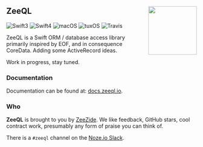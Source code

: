 <h2>ZeeQL
  <img src="http://zeezide.com/img/ZeeQLIcon1024-QL.svg"
       align="right" width="128" height="128" />
</h2>

![Swift3](https://img.shields.io/badge/swift-3-blue.svg)
![Swift4](https://img.shields.io/badge/swift-4-blue.svg)
![macOS](https://img.shields.io/badge/os-macOS-green.svg?style=flat)
![tuxOS](https://img.shields.io/badge/os-tuxOS-green.svg?style=flat)
![Travis](https://travis-ci.org/ZeeQL/ZeeQL3.svg?branch=develop)

ZeeQL is a Swift ORM / database access library primarily inspired by EOF,
and in consequence CoreData. Adding some ActiveRecord ideas.

Work in progress, stay tuned.

### Documentation

Documentation can be found at:
[docs.zeeql.io](http://docs.zeeql.io/).

### Who

**ZeeQL** is brought to you by
[ZeeZide](http://zeezide.de).
We like feedback, GitHub stars, cool contract work,
presumably any form of praise you can think of.

There is a `#zeeql` channel on the [Noze.io Slack](http://slack.noze.io).
